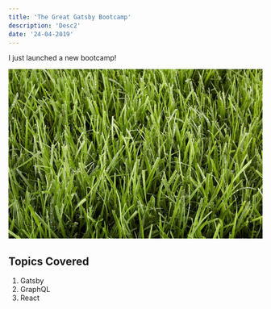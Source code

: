 ```yaml
---
title: 'The Great Gatsby Bootcamp'
description: 'Desc2'
date: '24-04-2019'
---
```


I just launched a new bootcamp!

![Grass](./grass.jpg)

## Topics Covered

1. Gatsby
2. GraphQL
3. React
